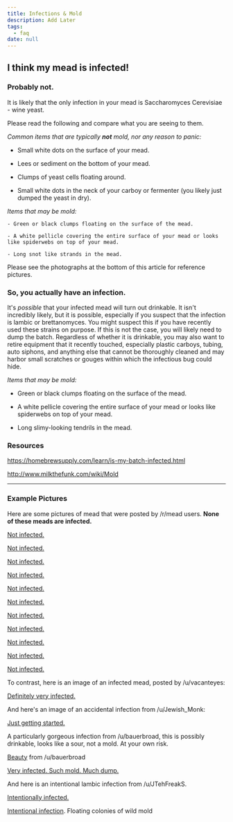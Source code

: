 ```yaml
---
title: Infections & Mold
description: Add Later
tags:
  - faq
date: null
---
```


## I think my mead is infected!

### Probably not.

It is likely that the only infection in your mead is Saccharomyces Cerevisiae - wine yeast.

Please read the following and compare what you are seeing to them.

_Common items that are typically **not** mold, nor any reason to panic:_

- Small white dots on the surface of your mead.

- Lees or sediment on the bottom of your mead.

- Clumps of yeast cells floating around.

- Small white dots in the neck of your carboy or fermenter (you likely just dumped the yeast in dry).

_Items that may be mold:_

```
- Green or black clumps floating on the surface of the mead.

- A white pellicle covering the entire surface of your mead or looks like spiderwebs on top of your mead.

- Long snot like strands in the mead.
```

Please see the photographs at the bottom of this article for reference pictures.

### So, you actually have an infection.

It's _possible_ that your infected mead will turn out drinkable. It isn't incredibly likely, but it is possible,
especially if you suspect that the infection is lambic or brettanomyces. You might suspect this if you have recently
used these strains on purpose. If this is not the case, you will likely need to dump the batch. Regardless of whether it
is drinkable, you may also want to retire equipment that it recently touched, especially plastic carboys, tubing, auto
siphons, and anything else that cannot be thoroughly cleaned and may harbor small scratches or gouges within which the
infectious bug could hide.

_Items that may be mold:_

- Green or black clumps floating on the surface of the mead.

- A white pellicle covering the entire surface of your mead or looks like spiderwebs on top of your mead.

- Long slimy-looking tendrils in the mead.

### Resources

https://homebrewsupply.com/learn/is-my-batch-infected.html

http://www.milkthefunk.com/wiki/Mold

---

### Example Pictures

Here are some pictures of mead that were posted by /r/mead users. **None of these meads are infected.**

[Not infected.](http://imgur.com/a/SZJQM)

[Not infected.](http://i.imgur.com/443Fwrb.jpg)

[Not infected.](http://imgur.com/5XzBPXy)

[Not infected.](http://imgur.com/jeqw0Fp)

[Not infected.](http://imgur.com/CEImRML)

[Not infected.](http://imgur.com/4zStUYL)

[Not infected.](http://imgur.com/67KixWC)

[Not infected.](https://imgur.com/a/ppsOQ)

[Not infected.](http://imgur.com/a/Vf9iK)

[Not infected.](http://i.imgur.com/HjI4PGO.jpg)

[Not infected.](https://i.imgur.com/YmqluBV.jpg)

To contrast, here is an image of an infected mead, posted by /u/vacanteyes:

[Definitely very infected.](http://i.imgur.com/sYL5p.jpg)

And here's an image of an accidental infection from /u/Jewish_Monk:

[Just getting started.](https://i.redd.it/yfke26mupwpx.jpg)

A particularly gorgeous infection from /u/bauerbroad, this is possibly drinkable, looks like a sour, not a mold. At your
own risk.

[Beauty](https://imgur.com/a/9mVhnZs) from /u/bauerbroad

[Very infected. Such mold. Much dump.](https://www.reddit.com/r/mead/comments/v8th06/no_i_know_everyone_asks_and_im_sorry_to_ask_but/)

And here is an intentional lambic infection from /u/JTehFreakS.

[Intentionally infected.](http://i.imgur.com/O3HdDy2.jpg)

[Intentional infection](https://reddit.com/r/mead/comments/w0qidg/this_is_mold_in_case_anyone_needed_examples_of/).
Floating colonies of wild mold
